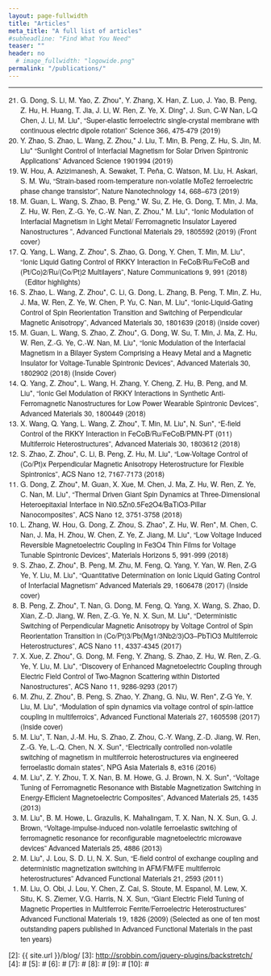 ```yaml
---
layout: page-fullwidth
title: "Articles"
meta_title: "A full list of articles"
#subheadline: "Find What You Need"
teaser: ""
header: no
  # image_fullwidth: "logowide.png"
permalink: "/publications/"
---
```

<!--<div class="row t30" >-->
<!--<div class="medium-4 medium-push-8 columns" markdown="1" style="position: absolute; right: -50px; top: 1%;" >-->
<!--<div class="panel radius" markdown="1" style="position: absolute; right: -200px; top: 1%;">
**Table of Contents**
{: #toc }
*  TOC
{:toc}
</div>-->
<!--</div>  /.medium-4.columns -->
<!--</div>-->
<hr>
<ol reversed style="font-family: Helvetica Neue,Helvetica,Arial,sans-serif;font-size: 14px;">

<li>G. Dong, S. Li, M. Yao, Z. Zhou*, Y. Zhang, X. Han, Z. Luo, J. Yao, B. Peng, Z. Hu, H. Huang, T. Jia, J. Li, W. Ren, Z. Ye, X. Ding*, J. Sun, C-W Nan, L-Q Chen, J. Li, M. Liu*, “Super-elastic ferroelectric single-crystal membrane with continuous electric dipole rotation” Science 366, 475-479 (2019)</li>
<li>Y. Zhao, S. Zhao, L. Wang, Z. Zhou,* J. Liu, T. Min, B. Peng, Z. Hu, S. Jin, M. Liu* “Sunlight Control of Interfacial Magnetism for Solar Driven Spintronic Applications” Advanced Science 1901994 (2019)</li>
<li>W. Hou, A. Azizimanesh, A. Sewaket, T. Peña, C. Watson, M. Liu, H. Askari, S. M. Wu, “Strain-based room-temperature non-volatile MoTe2 ferroelectric phase change transistor”, Nature Nanotechnology 14, 668–673 (2019)</li>
<li>M. Guan, L. Wang, S. Zhao, B. Peng,*  W. Su, Z. He, G. Dong, T. Min, J. Ma, Z. Hu, W. Ren, Z.-G. Ye, C.-W. Nan,  Z. Zhou,* M. Liu*, “Ionic Modulation of Interfacial Magnetism in Light Metal/ Ferromagnetic Insulator Layered Nanostructures ”, Advanced Functional Materials 29, 1805592 (2019) (Front cover）</li>
<li>Q. Yang, L. Wang, Z. Zhou*, S. Zhao, G. Dong, Y. Chen, T. Min, M. Liu*, “Ionic Liquid Gating Control of RKKY Interaction in FeCoB/Ru/FeCoB and (Pt/Co)2/Ru/(Co/Pt)2 Multilayers”, Nature Communications  9, 991 (2018)（Editor highlights）</li>
<li>S. Zhao, L. Wang, Z. Zhou*, C. Li, G. Dong, L. Zhang, B. Peng, T. Min, Z. Hu, J. Ma, W. Ren, Z. Ye, W. Chen, P. Yu, C. Nan, M. Liu*, “Ionic-Liquid-Gating Control of Spin Reorientation Transition and Switching of Perpendicular Magnetic Anisotropy”, Advanced Materials 30, 1801639 (2018) (inside cover)</li>
<li>M. Guan, L. Wang, S. Zhao, Z. Zhou*, G. Dong, W. Su, T. Min, J. Ma, Z. Hu, W. Ren, Z.-G. Ye, C.-W. Nan, M. Liu*, “Ionic Modulation of the Interfacial Magnetism in a Bilayer System Comprising a Heavy Metal and a Magnetic Insulator for Voltage‐Tunable Spintronic Devices”, Advanced Materials 30, 1802902 (2018) (Inside Cover)</li>
<li>Q. Yang, Z. Zhou*, L. Wang, H. Zhang, Y. Cheng, Z. Hu, B. Peng, and M. Liu*, “Ionic Gel Modulation of RKKY Interactions in Synthetic Anti-Ferromagnetic Nanostructures for Low Power Wearable Spintronic Devices”, Advanced Materials 30, 1800449 (2018) </li>
<li>X. Wang, Q. Yang, L. Wang, Z. Zhou*, T. Min, M. Liu*, N. Sun*, “E-field Control of the RKKY Interaction in FeCoB/Ru/FeCoB/PMN-PT (011) Multiferroic Heterostructures”, Advanced Materials 30, 1803612 (2018) </li>
<li>S. Zhao, Z. Zhou*, C. Li, B. Peng, Z. Hu, M. Liu*, “Low-Voltage Control of (Co/Pt)x Perpendicular Magnetic Anisotropy Heterostructure for Flexible Spintronics”, ACS Nano 12, 7167-7173 (2018)</li>
<li>G. Dong, Z. Zhou*, M. Guan, X. Xue, M. Chen, J. Ma, Z. Hu, W. Ren, Z. Ye, C. Nan, M. Liu*, “Thermal Driven Giant Spin Dynamics at Three-Dimensional Heteroepitaxial Interface in Ni0.5Zn0.5Fe2O4/BaTiO3-Pillar Nanocomposites”, ACS Nano 12, 3751-3758 (2018) </li>
<li>L. Zhang, W. Hou, G. Dong, Z. Zhou, S. Zhao*, Z. Hu, W. Ren*, M. Chen, C. Nan, J. Ma, H. Zhou, W. Chen, Z. Ye, Z. Jiang, M. Liu*, “Low Voltage Induced Reversible Magnetoelectric Coupling in Fe3O4 Thin Films for Voltage Tunable Spintronic Devices”, Materials Horizons 5, 991-999 (2018) </li>
<li>S. Zhao, Z. Zhou*, B. Peng, M. Zhu, M. Feng, Q. Yang, Y. Yan, W. Ren, Z-G Ye, Y. Liu, M. Liu*, “Quantitative Determination on Ionic Liquid Gating Control of Interfacial Magnetism” Advanced Materials 29, 1606478 (2017) (Inside cover)</li>
<li>B. Peng, Z. Zhou*, T. Nan, G. Dong, M. Feng, Q. Yang, X. Wang, S. Zhao, D. Xian, Z.-D. Jiang, W. Ren, Z.-G. Ye, N. X. Sun, M. Liu*, “Deterministic Switching of Perpendicular Magnetic Anisotropy by Voltage Control of Spin Reorientation Transition in (Co/Pt)3/Pb(Mg1/3Nb2/3)O3–PbTiO3 Multiferroic Heterostructures”, ACS Nano 11, 4337-4345 (2017) </li>
<li>X. Xue, Z. Zhou*, G. Dong, M. Feng, Y. Zhang, S. Zhao, Z. Hu, W. Ren, Z.-G. Ye, Y. Liu, M. Liu*, “Discovery of Enhanced Magnetoelectric Coupling through Electric Field Control of Two-Magnon Scattering within Distorted Nanostructures”, ACS Nano 11, 9286-9293 (2017) </li>
<li>M. Zhu, Z. Zhou*, B. Peng, S. Zhao, Y. Zhang, G. Niu, W. Ren*, Z-G Ye, Y. Liu, M. Liu*, “Modulation of spin dynamics via voltage control of spin-lattice coupling in multiferroics”, Advanced Functional Materials 27, 1605598 (2017) (Inside cover)</li>
<li>M. Liu*, T. Nan, J.-M. Hu, S. Zhao, Z. Zhou, C.-Y. Wang, Z.-D. Jiang, W. Ren, Z.-G. Ye, L.-Q. Chen, N. X. Sun*, “Electrically controlled non-volatile switching of magnetism in multiferroic heterostructures via engineered ferroelastic domain states”, NPG Asia Materials 8, e316 (2016)</li>
<li>M. Liu*, Z. Y. Zhou, T. X. Nan, B. M. Howe, G. J. Brown, N. X. Sun*, “Voltage Tuning of Ferromagnetic Resonance with Bistable Magnetization Switching in Energy-Efficient Magnetoelectric Composites”, Advanced Materials 25, 1435 (2013) </li>
<li>M. Liu*, B. M. Howe, L. Grazulis, K. Mahalingam, T. X. Nan, N. X. Sun, G. J. Brown, “Voltage-impulse-induced non-volatile ferroelastic switching of ferromagnetic resonance for reconfigurable magnetoelectric microwave devices” Advanced Materials 25, 4886 (2013) </li>
<li>M. Liu*, J. Lou, S. D. Li, N. X. Sun, “E-field control of exchange coupling and deterministic magnetization switching in AFM/FM/FE multiferroic heterostructures” Advanced Functional Materials 21, 2593 (2011) </li>
<li>M. Liu, O. Obi, J. Lou, Y. Chen, Z. Cai, S. Stoute, M. Espanol, M. Lew, X. Situ, K. S. Ziemer, V.G. Harris, N. X. Sun, “Giant Electric Field Tuning of Magnetic Properties in Multiferroic Ferrite/Ferroelectric Heterostructures” Advanced Functional Materials 19, 1826 (2009) (Selected as one of ten most outstanding papers published in Advanced Functional Materials in the past ten years)</li>

</ol>

<!--</div>
</div>-->
[1]: http://kramdown.gettalong.org/converter/html.html#toc
 [2]: {{ site.url }}/blog/
 [3]: http://srobbin.com/jquery-plugins/backstretch/
 [4]: #
 [5]: #
 [6]: #
 [7]: #
 [8]: #
 [9]: #
 [10]: #
